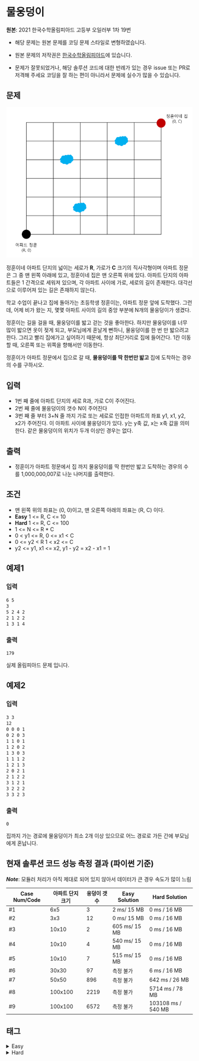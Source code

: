 # 물웅덩이
**원본**: 2021 한국수학올림피아드 고등부 오일러부 1차 19번

* 해당 문제는 원본 문제를 코딩 문제 스타일로 변형하였습니다.

* 원본 문제의 저작권은 [한국수학올림피아드](https://www.kmo.or.kr/kmo/sub07.html)에 있습니다.

* 문제가 잘못되었거나, 해당 솔루션 코드에 대한 반례가 있는 경우 issue 또는 PR로 저격해 주세요 코딩을 잘 하는 편이 아니라서 문제에 실수가 많을 수 있습니다.

## 문제
![1.png](1.png)

정훈이네 아파트 단지의 넓이는 세로가 **R**, 가로가 **C** 크기의 직사각형이며 아파트 정문은 그 중 맨 왼쪽 아래에 있고, 정훈이네 집은 맨 오른쪽 위에 있다. 아파트 단지의 아파트들은 1 간격으로 세워져 있으며, 각 아파트 사이에 가로, 세로의 길이 존재한다. 대각선으로 이루어져 있는 길은 존재하지 않는다.

학교 수업이 끝나고 집에 돌아가는 초등학생 정훈이는, 아파트 정문 앞에 도착했다. 그런데, 어제 비가 왔는 지, 몇몇 아파트 사이의 길의 중앙 부분에 N개의 물웅덩이가 생겼다.

정훈이는 길을 걸을 때, 물웅덩이를 밟고 걷는 것을 좋아한다. 하지만 물웅덩이를 너무 많이 밟으면 옷이 젖게 되고, 부모님에게 혼날게 뻔하니, 물웅덩이를 한 번 만 밟으려고 한다. 그리고 빨리 집에가고 싶어하기 때문에, 항상 최단거리로 집에 들어간다. 1칸 이동할 때, 오른쪽 또는 위쪽을 향해서만 이동한다.

정훈이가 아파트 정문에서 집으로 갈 때, **물웅덩이를 딱 한번만 밟고** 집에 도착하는 경우의 수를 구하시오.

## 입력
* 1번 째 줄에 아파트 단지의 세로 R과, 가로 C이 주어진다.
* 2번 째 줄에 물웅덩이의 갯수 N이 주어진다
* 3번 째 줄 부터 3+N 줄 까지 가로 또는 세로로 인접한 아파트의 좌표 y1, x1, y2, x2가 주어진다. 이 아파트 사이에 물웅덩이가 있다. y는 y축 값, x는 x축 값을 의미한다. 같은 물웅덩이의 위치가 두개 이상인 경우는 없다.

## 출력
* 정훈이가 아파트 정문에서 집 까지 물웅덩이를 딱 한번만 밟고 도착하는 경우의 수를 1,000,000,007로 나눈 나머지를 출력한다.

## 조건
* 맨 왼쪽 위의 좌표는 (0, 0)이고, 맨 오른쪽 아래의 좌표는 (R, C) 이다.
* **Easy** 1 <= R, C <= 10
* **Hard** 1 <= R, C <= 100
* 1 <= N <= R * C
* 0 < y1 <= R, 0 <= x1 < C
* 0 <= y2 < R  1 < x2 <= C
* y2 <= y1, x1 <= x2, y1 - y2 = x2 - x1 = 1

## 예제1
### 입력
```
6 5
3
5 2 4 2
2 1 2 2
1 3 1 4
```
### 출력
```
179
```
실제 올림피아드 문제 입니다.

## 예제2
### 입력
```
3 3
12
0 0 0 1
0 2 0 3
1 1 0 1
1 2 0 2
1 3 0 3
1 1 1 2
1 2 1 3
2 0 2 1
2 1 2 2
3 1 2 1
3 2 2 2
3 3 2 3
```
### 출력
```
0
```
집까지 가는 경로에 물웅덩이가 최소 2개 이상 있으므로 어느 경로로 가든 간에 부모님에게 혼납니다.

## 현재 솔루션 코드 성능 측정 결과 (파이썬 기준)

_**Note**_: 모듈러 처리가 아직 제대로 되어 있지 않아서 데이터가 큰 경우 속도가 많이 느림

|Case Num/Code|아파트 단지 크기|웅덩이 갯수|Easy Solution|Hard Solution|
|---|---|---|---|---|
|#1|6x5|3|2 ms/ 15 MB|0 ms / 16 MB|
|#2|3x3|12|0 ms/ 15 MB|0 ms / 16 MB|
|#3|10x10|2|605 ms/ 15 MB|0 ms / 16 MB|
|#4|10x10|4|540 ms/ 15 MB|0 ms / 16 MB|
|#5|10x10|7|515 ms/ 15 MB|0 ms / 16 MB|
|#6|30x30|97|측정 불가|6 ms / 16 MB|
|#7|50x50|896|측정 불가|642 ms / 26 MB|
|#8|100x100|2219|측정 불가|5714 ms / 78 MB|
|#9|100x100|6572|측정 불가|103108 ms / 540 MB|

## 태그
<details>
<summary>Easy</summary>
<ul>
    <li>그래프 이론</li>
    <li>깊이 우선 탐색</li>
    <li>인접 그래프</li>
</ul>
</details>

<details>
<summary>Hard</summary>
<ul>
    <li>그래프 이론</li>
    <li>정렬</li>
    <li>위상 정렬</li>
    <li>조합론</li>
    <li>다이나믹 프로그래밍</li>
</ul>
</details>